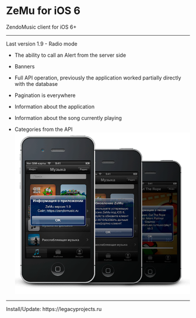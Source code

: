# ZeMu for iOS 6
ZendoMusic client for iOS 6+
<hr>
Last version 1.9 
- Radio mode

- The ability to call an Alert from the server side

- Banners

- Full API operation, previously the application worked partially directly with the database

- Pagination is everywhere

- Information about the application

- Information about the song currently playing

- Categories from the API
![old_versions](https://raw.githubusercontent.com/ZendoMusicZeMu/zemu_ios_6/refs/heads/main/preview.png)
<hr>
Install/Update: https://legacyprojects.ru
